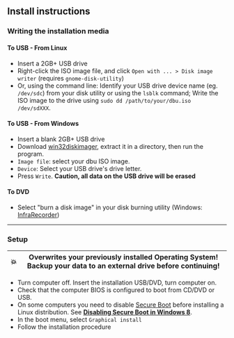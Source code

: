 ## Install instructions

### Writing the installation media

#### To USB - From Linux

  * Insert a 2GB+ USB drive
  * Right-click the ISO image file, and click `Open with ... > Disk image writer` (requires `gnome-disk-utility`)
  * Or, using the command line: Identify your USB drive device name (eg. `/dev/sdc`) from your disk utility or using the `lsblk` command; Write the ISO image to the drive using `sudo dd /path/to/your/dbu.iso /dev/sdXXX`.

#### To USB - From Windows

  * Insert a blank 2GB+ USB drive
  * Download [win32diskimager](http://sourceforge.net/projects/win32diskimager/files/latest/download), extract it in a directory, then run the program.
  * `Image file`: select your dbu ISO image.
  * `Device`: Select your USB drive's drive letter.
  * Press `Write`. **Caution, all data on the USB drive will be erased**

#### To DVD

  * Select "burn a disk image" in your disk burning utility (Windows: [InfraRecorder](http://infrarecorder.org/?page_id=5))

------------------------------------------

### Setup

| 💥 |Overwrites your previously installed Operating System! Backup your data to an external drive before continuing! |
|---------|---------|

 * Turn computer off. Insert the installation USB/DVD, turn computer on.
  * Check that the computer BIOS is configured to boot from CD/DVD or USB.
  * On some computers you need to disable [Secure Boot](https://en.wikipedia.org/wiki/Unified_Extensible_Firmware_Interface#Secure_boot) before installing a Linux distribution. See **[Disabling Secure Boot in Windows 8](disable-secure-boot.md)**.
 * In the boot menu, select `Graphical install`
 * Follow the installation procedure

